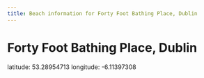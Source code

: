 ```yaml
---
title: Beach information for Forty Foot Bathing Place, Dublin
---
```

# Forty Foot Bathing Place, Dublin 

<div class="location-info">latitude: 53.28954713 longitude: -6.11397308</div>
<div></div>